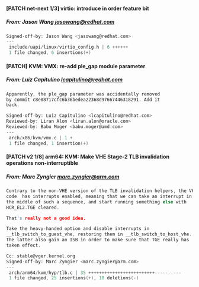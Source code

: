#### [PATCH net-next 1/3] virtio: introduce in order feature bit
##### From: Jason Wang <jasowang@redhat.com>

```c
Signed-off-by: Jason Wang <jasowang@redhat.com>
---
 include/uapi/linux/virtio_config.h | 6 ++++++
 1 file changed, 6 insertions(+)

```
#### [PATCH] KVM: VMX: re-add ple_gap module parameter
##### From: Luiz Capitulino <lcapitulino@redhat.com>

```c
Apparently, the ple_gap parameter was accidentally removed
by commit c8e88717cfc6b36bedea22368d97667446318291. Add it
back.

Signed-off-by: Luiz Capitulino <lcapitulino@redhat.com>
Reviewed-by: Liran Alon <liran.alon@oracle.com>
Reviewed-by: Babu Moger <babu.moger@amd.com>
---
 arch/x86/kvm/vmx.c | 1 +
 1 file changed, 1 insertion(+)

```
#### [PATCH v2 1/8] arm64: KVM: Make VHE Stage-2 TLB invalidation operations non-interruptible
##### From: Marc Zyngier <marc.zyngier@arm.com>

```c
Contrary to the non-VHE version of the TLB invalidation helpers, the VHE
code  has interrupts enabled, meaning that we can take an interrupt in
the middle of such a sequence, and start running something else with
HCR_EL2.TGE cleared.

That's really not a good idea.

Take the heavy-handed option and disable interrupts in
__tlb_switch_to_guest_vhe, restoring them in __tlb_switch_to_host_vhe.
The latter also gain an ISB in order to make sure that TGE really has
taken effect.

Cc: stable@vger.kernel.org
Signed-off-by: Marc Zyngier <marc.zyngier@arm.com>
---
 arch/arm64/kvm/hyp/tlb.c | 35 +++++++++++++++++++++++++----------
 1 file changed, 25 insertions(+), 10 deletions(-)

```
